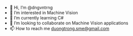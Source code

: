 - 👋 Hi, I’m @dngvntrng
- 👀 I’m interested in Machine Vision
- 🌱 I’m currently learning C#
- 💞️ I’m looking to collaborate on Machine Vision applications
- 📫 How to reach me duongtrong.sme@gmail.com

<!---
dngvntrng/dngvntrng is a ✨ special ✨ repository because its `README.md` (this file) appears on your GitHub profile.
You can click the Preview link to take a look at your changes.
--->
